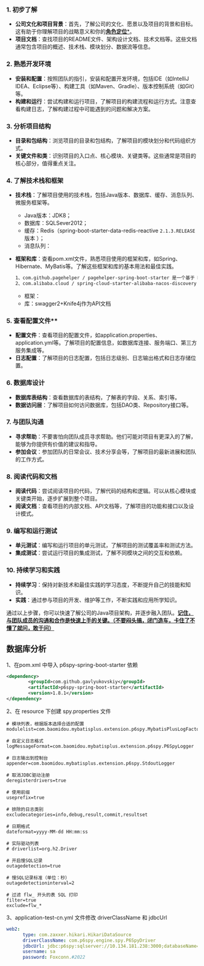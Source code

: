### 1. **初步了解**

- **公司文化和项目背景**：首先，了解公司的文化、愿景以及项目的背景和目标。这有助于你理解项目的战略意义和你的<u>**角色定位***</u>。
- **项目文档**：查找项目的README文件、架构设计文档、技术文档等。这些文档通常包含项目的概述、技术栈、模块划分、数据流等信息。

### 2. **熟悉开发环境**

- **安装和配置**：按照团队的指引，安装和配置开发环境，包括IDE（如IntelliJ IDEA、Eclipse等）、构建工具（如Maven、Gradle）、版本控制系统（如Git）等。
- **构建和运行**：尝试构建和运行项目，了解项目的构建流程和运行方式。注意查看构建日志，了解构建过程中可能遇到的问题和解决方案。

### 3. **分析项目结构**

- **目录和包结构**：浏览项目的目录和包结构，了解项目的模块划分和代码组织方式。
- **关键文件和类**：识别项目的入口点、核心模块、关键类等。这些通常是项目的核心部分，值得重点关注。

### 4. **了解技术栈和框架**

- **技术栈**：了解项目使用的技术栈，包括Java版本、数据库、缓存、消息队列、微服务框架等。

    - Java版本：JDK8；
    - 数据库：SQLSever2012；
    - 缓存：Redis（spring-boot-starter-data-redis-reactive  `2.1.3.RELEASE`版本 ）；
    - 消息队列：

- **框架和库**：查看pom.xml文件，熟悉项目使用的框架和库，如Spring、Hibernate、MyBatis等。了解这些框架和库的基本用法和最佳实践。

    ```txt
    1、com.github.pagehelper / pagehelper-spring-boot-starter 是一个基于 MyBatis 的分页插件，它提供了非常方便的分页功能，使得开发者可以在不使用复杂的 SQL 语句的情况下实现分页查询。
    2、com.alibaba.cloud / spring-cloud-starter-alibaba-nacos-discovery 帮助Spring Cloud应用轻松集成Nacos作为服务注册与发现的解决方案。Nacos是一个易于使用的动态服务发现、配置和服务管理平台，专为微服务架构而设计。
    ```
    
    - 框架：
    - 库：swagger2+Knife4j作为API文档

### 5. 查看配置文件**

- **配置文件**：查看项目的配置文件，如application.properties、application.yml等。了解项目的配置信息，如数据库连接、服务端口、第三方服务集成等。
- **日志配置**：了解项目的日志配置，包括日志级别、日志输出格式和日志存储位置。

### 6. **数据库设计**

- **数据库表结构**：查看数据库的表结构，了解表的字段、关系、索引等。
- **数据访问层**：了解项目如何访问数据库，包括DAO类、Repository接口等。

### 7. **与团队沟通**

- **寻求帮助**：不要害怕向团队成员寻求帮助。他们可能对项目有更深入的了解，能够为你提供有价值的建议和指导。
- **参加会议**：参加团队的日常会议、技术分享会等，了解项目的最新进展和团队的工作方式。

### 8. **阅读代码和文档**

- **阅读代码**：尝试阅读项目的代码，了解代码的结构和逻辑。可以从核心模块或关键类开始，逐步扩展到整个项目。
- **阅读文档**：查看项目的内部文档、API文档等，了解项目的功能和接口以及设计模式。

### 9. **编写和运行测试**

- **单元测试**：编写和运行项目的单元测试，了解项目的测试覆盖率和测试方法。
- **集成测试**：尝试运行项目的集成测试，了解不同模块之间的交互和依赖。

### 10. **持续学习和实践**

- **持续学习**：保持对新技术和最佳实践的学习态度，不断提升自己的技能和知识。
- **实践**：通过参与项目的开发、维护等工作，不断实践和应用所学知识。

通过以上步骤，你可以快速了解公司的Java项目架构，并逐步融入团队。<u>**记住，与团队成员的沟通和合作是快速上手的关键。（不要闷头搞，闭门造车，卡住了不懂了就问，敢于问）**</u>

## 数据库分析

1、在pom.xml 中导入 p6spy-spring-boot-starter 依赖

```xml
<dependency>
		<groupId>com.github.gavlyukovskiy</groupId>
		<artifactId>p6spy-spring-boot-starter</artifactId>
		<version>1.8.1</version>
</dependency>
```

2、在 resource 下创建 spy.properties 文件

```properties
# 模块列表，根据版本选择合适的配置
modulelist=com.baomidou.mybatisplus.extension.p6spy.MybatisPlusLogFactory,com.p6spy.engine.outage.P6OutageFactory

# 自定义日志格式
logMessageFormat=com.baomidou.mybatisplus.extension.p6spy.P6SpyLogger

# 日志输出到控制台
appender=com.baomidou.mybatisplus.extension.p6spy.StdoutLogger

# 取消JDBC驱动注册
deregisterdrivers=true

# 使用前缀
useprefix=true

# 排除的日志类别
excludecategories=info,debug,result,commit,resultset

# 日期格式
dateformat=yyyy-MM-dd HH:mm:ss

# 实际驱动列表
# driverlist=org.h2.Driver

# 开启慢SQL记录
outagedetection=true

# 慢SQL记录标准（单位：秒）
outagedetectioninterval=2

# 过滤 flw_ 开头的表 SQL 打印
filter=true
exclude=flw_*
```

3、application-test-cn.yml 文件修改 driverClassName 和 jdbcUrl

```yml
web2:
      type: com.zaxxer.hikari.HikariDataSource
      driverClassName: com.p6spy.engine.spy.P6SpyDriver
      jdbcUrl: jdbc:p6spy:sqlserver://10.134.181.238:3000;databaseName=CLASSIFY
      username: sa
      password: Foxconn.#2022
```

